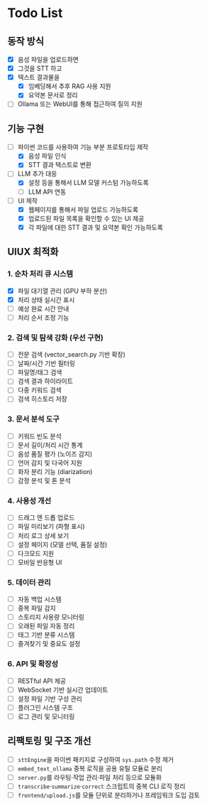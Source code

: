 # Todo List

## 동작 방식
- [x] 음성 파일을 업로드하면
- [x] 그것을 STT 하고
- [x] 텍스트 결과물을
    - [x] 임베딩해서 추후 RAG 사용 지원
    - [x] 요약본 문서로 정리
- [ ] Ollama 또는 WebUI를 통해 접근하여 질의 지원

## 기능 구현
- [ ] 파이썬 코드를 사용하여 기능 부분 프로토타입 제작
    - [x] 음성 파일 인식
    - [x] STT 결과 텍스트로 변환
- [ ] LLM 추가 대응
    - [x] 설정 등을 통해서 LLM 모델 커스텀 가능하도록
    - [ ] LLM API 연동
- [ ] UI 제작
    - [x] 웹페이지를 통해서 파일 업로드 가능하도록
    - [x] 업로드된 파일 목록을 확인할 수 있는 UI 제공
    - [x] 각 파일에 대한 STT 결과 및 요약본 확인 가능하도록

## UIUX 최적화

### 1. 순차 처리 큐 시스템
- [x] 파일 대기열 관리 (GPU 부하 분산)
- [x] 처리 상태 실시간 표시
- [ ] 예상 완료 시간 안내
- [ ] 처리 순서 조정 기능

### 2. 검색 및 탐색 강화 (우선 구현)
- [ ] 전문 검색 (vector_search.py 기반 확장)
- [ ] 날짜/시간 기반 필터링
- [ ] 파일명/태그 검색
- [ ] 검색 결과 하이라이트
- [ ] 다중 키워드 검색
- [ ] 검색 히스토리 저장

### 3. 문서 분석 도구
- [ ] 키워드 빈도 분석
- [ ] 문서 길이/처리 시간 통계
- [ ] 음성 품질 평가 (노이즈 감지)
- [ ] 언어 감지 및 다국어 지원
- [ ] 화자 분리 기능 (diarization)
- [ ] 감정 분석 및 톤 분석

### 4. 사용성 개선
- [ ] 드래그 앤 드롭 업로드
- [ ] 파일 미리보기 (파형 표시)
- [ ] 처리 로그 상세 보기
- [ ] 설정 페이지 (모델 선택, 품질 설정)
- [ ] 다크모드 지원
- [ ] 모바일 반응형 UI

### 5. 데이터 관리
- [ ] 자동 백업 시스템
- [ ] 중복 파일 감지
- [ ] 스토리지 사용량 모니터링
- [ ] 오래된 파일 자동 정리
- [ ] 태그 기반 분류 시스템
- [ ] 즐겨찾기 및 중요도 설정

### 6. API 및 확장성
- [ ] RESTful API 제공
- [ ] WebSocket 기반 실시간 업데이트
- [ ] 설정 파일 기반 구성 관리
- [ ] 플러그인 시스템 구조
- [ ] 로그 관리 및 모니터링

## 리팩토링 및 구조 개선
- [ ] `sttEngine`을 파이썬 패키지로 구성하여 `sys.path` 수정 제거
- [ ] `embed_text_ollama` 중복 로직을 공용 유틸 모듈로 분리
- [ ] `server.py`를 라우팅·작업 관리·파일 처리 등으로 모듈화
- [ ] `transcribe`·`summarize`·`correct` 스크립트의 중복 CLI 로직 정리
- [ ] `frontend/upload.js`를 모듈 단위로 분리하거나 프레임워크 도입 검토
